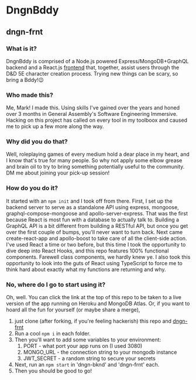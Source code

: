 # DngnBddy
## dngn-frnt

### What is it?

DngnBddy is comprised of a Node.js powered Express/MongoDB+GraphQL
backend and a React.js [frontend](https://github.com/DarbyBohnWulf/dngn-frnt) that, together, assist users through the D&D 5E character 
creation process. Trying new things can be scary, so bring a
Bddy!:wink:

### Who made this?

Me, Mark! I made this. Using skills I've gained over the years and honed over 3 months in General Assembly's Software Engineering Immersive. Hacking on this project has called on every tool in my toolboox and caused me to pick up a few more along the way.

### Why did you do that?

Well, roleplaying games of every medium hold a dear place in my heart,
and I know that's true for many people. So why not apply some elbow
grease and brain oil to try to bring something potentially useful to 
the community. DM me about joining your pick-up session!

### How do you do it?

It started with an `npm init` and I took off from there. First, I set
up the backend server to serve as a standalone API using express,
mongoose, graphql-compose-mongoose and apollo-server-express. That was
the first because React is most fun with a database to actually talk
to. Building a GraphQL API is a bit different from building a RESTful
API, but once you get over the first couple of bumps, you'll never
want to turn back.
Next came create-react-app and apollo-boost to take care of all 
the client-side action. I've used React a time or two before, but this
time I took the opportunity to dive deep into React Hooks, and this
repo features 100% functional components. Farewell class components, we
hardly knew ye. I also took this opportunity to look into the guts of
React using TypeScript to force me to think hard about exactly what my
functions are returning and why.

### No, where do I go to start using it?

Oh, well. You can click the link at the top of this repo to be taken to
a live version of the app running on Heroku and MongoDB Atlas. Or, if
you want to hoard all the fun for yourself (or maybe share a merge),

1.  just clone (after forking, if you're feeling hackerish) this repo and [dngn-frnt](https://github.com/DarbyBohnWulf/dngn-frnt)
2.   Run a cool `npm i` in each folder.
3.   Then you'll want to add some variables to your environment:
     1.   PORT - what port your app runs on (I used 3080)
     2.   MONGO_URL - the connection string to your mongodb instance
     3.   JWT_SECRET - a random string to secure your secrets
4.   Next, run an `npm start` in 'dngn-bknd' and 'dngn-frnt' each.
5.   Then you should be good to go!
